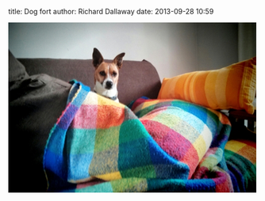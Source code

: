 
title: Dog fort
author: Richard Dallaway
date: 2013-09-28 10:59

<div><a href="/media/tp_IMG_20130928_105832.JPG"><img src="/media/tp_thumb_IMG_20130928_105832.JPG" width="500" height="344"/></a></div>


  
      